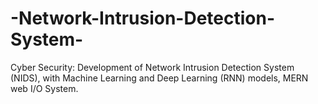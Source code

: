 # -Network-Intrusion-Detection-System-
Cyber Security: Development of Network Intrusion Detection System (NIDS), with Machine Learning and Deep Learning (RNN) models, MERN web I/O System.
